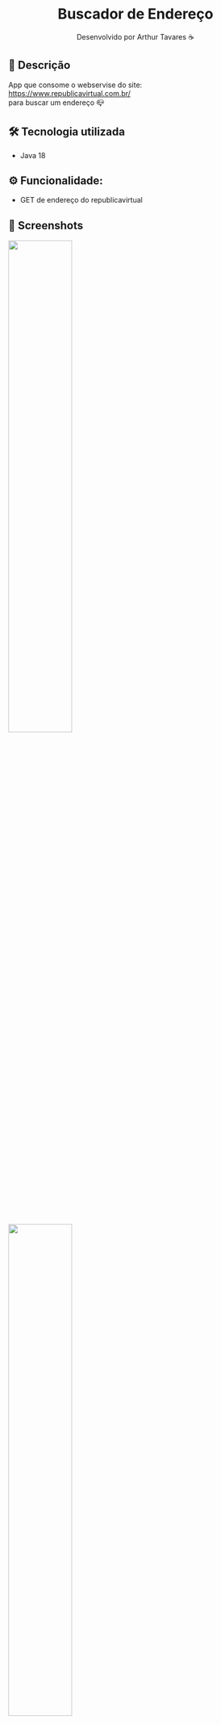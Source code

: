 <div align="center">
  <h1>Buscador de Endereço</h1>
  <p> Desenvolvido por Arthur Tavares ☕</p>
</div>

## 📑 Descrição
App que consome o webservise do site:  https://www.republicavirtual.com.br/ </br>
para buscar um endereço 📪

## 🛠️ Tecnologia utilizada
- Java 18

## ⚙️ Funcionalidade:
- GET de endereço do republicavirtual


## 📸 Screenshots
<img src="" width="50%">
<img src="" width ="50%">
